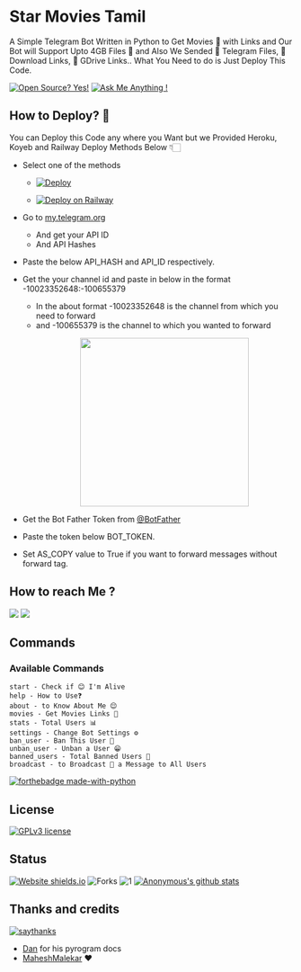 # Star Movies Tamil
A Simple Telegram Bot Written in Python to Get Movies 🎥 with Links and Our Bot will Support Upto 4GB Files 📂 and Also We Sended 📂 Telegram Files, 🔗 Download Links, 💾 GDrive Links.. What You Need to do is Just Deploy This Code. 

[![Open Source? Yes!](https://badgen.net/badge/Open%20Source%20%3F/Yes%21/blue?icon=github)](https://github.com/HMTD-Links/Star-Movies-Tamil/tree/main)
[![Ask Me Anything !](https://img.shields.io/badge/Ask%20me-anything-1abc9c.svg)](https://telegram.dog/Star_Movies_Karthik)

## How to Deploy? 🤔
You can Deploy this Code any where you Want but we Provided Heroku, Koyeb and Railway Deploy Methods Below 👇🏻

- Select one of the methods
     - [![Deploy](https://www.herokucdn.com/deploy/button.svg)](https://heroku.com/deploy?template=https://github.com/Star-Movies-Tamil/Star-Movies-Tamil)

     - [![Deploy on Railway](https://railway.app/button.svg)](https://railway.app/new/template/wEf927)

- Go to  [my.telegram.org](https://my.telegram.org/)
     - And get your API ID
     - And API Hashes

- Paste the below API_HASH and API_ID respectively.

- Get the your channel id and paste in below in the format -10023352648:-100655379
     - In the about format -10023352648 is the channel from which you need to forward 
     - and -100655379 is the channel to which you wanted to forward 
[<p align="center"><img src="https://telegra.ph/file/2130bae31fa168ae57224.jpg" width="300">](https://telegram.dog/Ns_bot_updates)

- Get the Bot Father Token from [@BotFather](https://telegram.dog/botfather)

- Paste the token below BOT_TOKEN.

- Set AS_COPY value to True if you want to forward messages without forward tag.


## How to reach Me ?
<a href="https://telegram.dog/Star_Moviess_Tamil"><img src="https://img.shields.io/badge/Join-Telegram%20Channel-red.svg?logo=Telegram"></a>
<a href="https://telegram.dog/Star_Movies_Karthik"><img src="https://img.shields.io/badge/Join-Telegram%20Group-blue.svg?logo=telegram"></a>

## Commands
### Available Commands 
```
start - Check if 😊 I'm Alive
help - How to Use❓
about - to Know About Me 😌
movies - Get Movies Links 🔗
stats - Total Users 📊
settings - Change Bot Settings ⚙️
ban_user - Ban This User 🚫
unban_user - Unban a User 😁
banned_users - Total Banned Users 🤕
broadcast - to Broadcast 💌 a Message to All Users
```

[![forthebadge made-with-python](http://ForTheBadge.com/images/badges/made-with-python.svg)](https://www.python.org/)

## License
[![GPLv3 license](https://img.shields.io/badge/License-GPLv3-blue.svg)](https://github.com/HMTD-Links/Star-Movies-Tamil/blob/main/LICENSE)

## Status
[![Website shields.io](https://img.shields.io/website-up-down-green-red/http/shields.io.svg)](https://github.com/Ns-AnoNymouS/TG-CONVERT-BOT/tree/main)
![Forks](https://img.shields.io/github/forks/Ns-AnoNymouS/TG-CONVERT-BOT)
![1](https://github-readme-stats.vercel.app/api/top-langs/?username=Ns-AnoNymouS&theme=blue-green)
[![Anonymous's github stats](https://github-readme-stats.vercel.app/api?username=Ns-AnoNymouS&theme=blue-green)](https://github.com/anuraghazra/github-readme-stats)


## Thanks and credits
[![saythanks](https://img.shields.io/badge/say-thanks-ff69b4.svg)](https://saythanks.io/to/kennethreitz)
- [Dan](https://telegram.dog/haskell) for his pyrogram docs
- [MaheshMalekar](https://telegram.dog/MaheshMalekar) ❤
